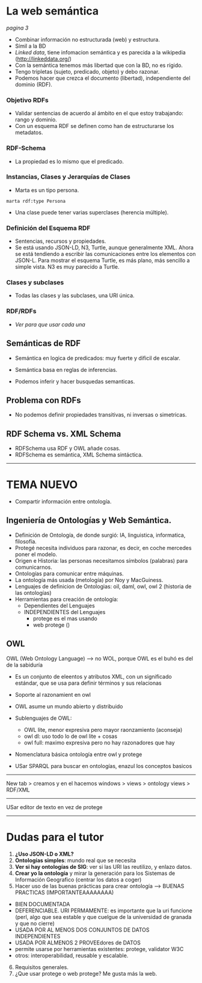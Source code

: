 # La web semántica

_pagina 3_

- Combinar información no estructurada (web) y estructura.
- Símil a la BD
- *Linked data*, tiene infomacion semántica y es parecida a la wikipedia (http://linkeddata.org/)
- Con la semántica tenemos más libertad que con la BD, no es rígido.
- Tengo tripletas (sujeto, predicado, objeto) y debo razonar.
- Podemos hacer que crezca el documento (libertad), independiente del dominio (RDF).

### Objetivo RDFs

- Validar sentencias de acuerdo al ámbito en el que estoy trabajando: rango y dominio.
- Con un esquema RDF se definen como han de estructurarse los metadatos.

### RDF-Schema

- La propiedad es lo mismo que el predicado.

### Instancias, Clases y Jerarquías de Clases

- Marta es un tipo persona.
~~~
marta rdf:type Persona
~~~

- Una clase puede tener varias superclases (herencia múltiple).

### Definición del Esquema RDF

- Sentencias, recursos y propiedades.
- Se está usando JSON-LD, N3, Turtle, aunque generalmente XML. Ahora se está tendiendo a escribir las comunicaciones entre los elementos con JSON-L. Para mostrar el esquema Turtle, es más plano, más sencillo a simple vista. N3 es muy parecido a Turtle.

### Clases y subclases

- Todas las clases y las subclases, una URI única.

### RDF/RDFs

- _Ver para que usar cada una_

## Semánticas de RDF

- Semántica en logica de predicados: muy fuerte y dificil de escalar.
- Semántica basa en reglas de inferencias.


- Podemos inferir y hacer busquedas semanticas.

## Problema con RDFs

- No podemos definir propiedades transitivas, ni inversas o simetricas.

## RDF Schema vs. XML Schema

- RDFSchema usa RDF y OWL añade cosas.
- RDFSchema es semántica, XML Schema sintáctica.


---

# TEMA NUEVO

- Compartir información entre ontología.

## Ingeniería de Ontologías y Web Semántica.

- Definición de Ontología, de donde surgió: IA, linguistica, informatica, filosofía.
- Protegé necesita individuos para razonar, es decir, en coche mercedes poner el modelo.
- Origen e Historia: las personas necesitamos símbolos (palabras) para comunicarnos.
- Ontologías para comunicar entre máquinas.
- La ontología más usada (metología) por Noy y MacGuiness.
- Lenguajes de definicion de Ontologias: oil, daml, owl, owl 2 (historia de las ontologías)
- Herramientas para creación de ontología:
  - Dependientes del Lenguajes
  - INDEPENDIENTES del Lenguajes  
    - protege es el mas usando
    - web protege ()

## OWL
OWL (Web Ontology Language) --> no WOL, porque OWL es el buhó es del de la sabiduría

- Es un conjunto de eleentos y atributos XML, con un significado estándar, que se usa para definir términos y sus relacionas
- Soporte al razonamient en owl
- OWL asume un mundo abierto y distribuido
- Sublenguajes de OWL:
  - OWL lite, menor expresiva pero mayor raonzamiento (aconseja)
  - owl dl: uso todo lo de owl lite + cosas
  - owl full: maximo expresiva pero no hay razonadores que hay

- Nomenclatura básica ontología entre owl y protege  
- USar SPARQL para buscar en ontologías, enazul los conceptos basicos

---

New tab > creamos y en el hacemos
windows > views > ontology views  > RDF/XML


---

USar editor de texto en vez de protege


---
# Dudas para el tutor

1. **¿Uso JSON-LD o XML?**
2. **Ontologías simples**: mundo real que se necesita
3. **Ver si hay ontologías de SIG**: ver si las URI las reutilizo, y enlazo datos.
4. **Crear yo la ontología** y mirar la generación para los Sistemas de Información Geografico (centrar los datos a coger)
5. Hacer uso de las buenas prácticas para crear ontología --> BUENAS PRACTICAS (IMPORTANTEAAAAAAAA)
  - BIEN DOCUMENTADA
  - DEFERENCIABLE. URI PERMAMENTE: es importante que la uri funcione (perl, algo que sea estable y que cuelgue de la universidad de granada y que no cierre)
  - USADA POR AL MENOS DOS CONJUNTOS DE DATOS INDEPENDIENTES
  - USADA POR ALMENOS 2 PROVEEdores de DATOS
  - permite usarse por herramientas existentes: protege, validator W3C
  - otros: interoperabilidad, reusable y escalable.
6. Requisitos generales.
7. ¿Que usar protege o web protege? Me gusta más la web.
